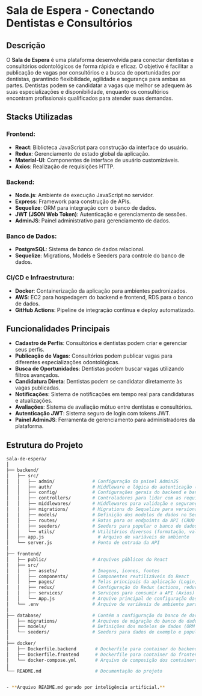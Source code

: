 # Sala de Espera - Conectando Dentistas e Consultórios

## Descrição
O **Sala de Espera** é uma plataforma desenvolvida para conectar dentistas e consultórios odontológicos de forma rápida e eficaz. O objetivo é facilitar a publicação de vagas por consultórios e a busca de oportunidades por dentistas, garantindo flexibilidade, agilidade e segurança para ambas as partes. Dentistas podem se candidatar a vagas que melhor se adequem às suas especializações e disponibilidade, enquanto os consultórios encontram profissionais qualificados para atender suas demandas.

## Stacks Utilizadas

### Frontend:
- **React**: Biblioteca JavaScript para construção da interface do usuário.
- **Redux**: Gerenciamento de estado global da aplicação.
- **Material-UI**: Componentes de interface de usuário customizáveis.
- **Axios**: Realização de requisições HTTP.

### Backend:
- **Node.js**: Ambiente de execução JavaScript no servidor.
- **Express**: Framework para construção de APIs.
- **Sequelize**: ORM para integração com o banco de dados.
- **JWT (JSON Web Token)**: Autenticação e gerenciamento de sessões.
- **AdminJS**: Painel administrativo para gerenciamento de dados.

### Banco de Dados:
- **PostgreSQL**: Sistema de banco de dados relacional.
- **Sequelize**: Migrations, Models e Seeders para controle do banco de dados.

### CI/CD e Infraestrutura:
- **Docker**: Containerização da aplicação para ambientes padronizados.
- **AWS**: EC2 para hospedagem do backend e frontend, RDS para o banco de dados.
- **GitHub Actions**: Pipeline de integração contínua e deploy automatizado.

## Funcionalidades Principais
- **Cadastro de Perfis**: Consultórios e dentistas podem criar e gerenciar seus perfis.
- **Publicação de Vagas**: Consultórios podem publicar vagas para diferentes especializações odontológicas.
- **Busca de Oportunidades**: Dentistas podem buscar vagas utilizando filtros avançados.
- **Candidatura Direta**: Dentistas podem se candidatar diretamente às vagas publicadas.
- **Notificações**: Sistema de notificações em tempo real para candidaturas e atualizações.
- **Avaliações**: Sistema de avaliação mútuo entre dentistas e consultórios.
- **Autenticação JWT**: Sistema seguro de login com tokens JWT.
- **Painel AdminJS**: Ferramenta de gerenciamento para administradores da plataforma.

## Estrutura do Projeto

```bash
sala-de-espera/
│
├── backend/
│   ├── src/
│   │   ├── admin/              # Configuração do painel AdminJS
│   │   ├── auth/               # Middleware e lógica de autenticação (JWT)
│   │   ├── config/             # Configurações gerais do backend e banco de dados
│   │   ├── controllers/        # Controladores para lidar com as requisições
│   │   ├── middlewares/        # Middlewares para validação e segurança
│   │   ├── migrations/         # Migrations do Sequelize para versionamento do banco de dados
│   │   ├── models/             # Definição dos modelos de dados no Sequelize
│   │   ├── routes/             # Rotas para os endpoints da API (CRUD de usuários, vagas, etc.)
│   │   ├── seeders/            # Seeders para popular o banco de dados com dados iniciais
│   │   └── utils/              # Utilitários diversos (formatação, validações, etc.)
│   ├── app.js                    # Arquivo de variáveis de ambiente
│   └── server.js               # Ponto de entrada da API
│
├── frontend/
│   ├── public/                 # Arquivos públicos do React
│   ├── src/
│   │   ├── assets/             # Imagens, ícones, fontes
│   │   ├── components/         # Componentes reutilizáveis do React
│   │   ├── pages/              # Telas principais da aplicação (Login, Registro, Dashboard, etc.)
│   │   ├── redux/              # Configuração do Redux (actions, reducers, store)
│   │   ├── services/           # Serviços para consumir a API (Axios)
│   │   └── App.js              # Arquivo principal de configuração das rotas e layout
│   └── .env                    # Arquivo de variáveis de ambiente para o frontend
│
├── database/                   # Contém a configuração do banco de dados e scripts relacionados
│   ├── migrations/             # Arquivos de migração do banco de dados (Sequelize)
│   ├── models/                 # Definições dos modelos de dados (ORM Sequelize)
│   └── seeders/                # Seeders para dados de exemplo e população inicial
│
├── docker/
│   ├── Dockerfile.backend       # Dockerfile para container do backend
│   ├── Dockerfile.frontend      # Dockerfile para container do frontend
│   └── docker-compose.yml       # Arquivo de composição dos containers (backend, frontend e banco de dados)
│
└── README.md                    # Documentação do projeto


- **Arquivo README.md gerado por inteligência artificial.**